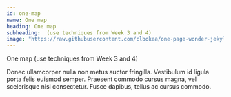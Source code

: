 ```yaml
---
id: one-map
name: One map
heading: One map
subheading:  (use techniques from Week 3 and 4)
image: "https://raw.githubusercontent.com/clbokea/one-page-wonder-jekyll/gh-pages/prop_prostitution.png"
---
```

One map (use techniques from Week 3 and 4)

Donec ullamcorper nulla non metus auctor fringilla. Vestibulum id ligula porta felis euismod semper. Praesent commodo cursus magna, vel scelerisque nisl consectetur. Fusce dapibus, tellus ac cursus commodo.
